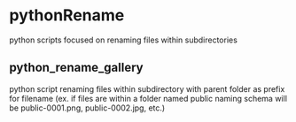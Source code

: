 # pythonRename
python scripts focused on renaming files within subdirectories


## python_rename_gallery
python script renaming files within subdirectory with parent folder as prefix for filename (ex. if files are within a folder named public naming schema will be public-0001.png, public-0002.jpg, etc.)
